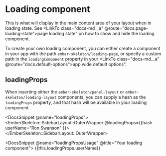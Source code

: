 # Loading component

This is what will display in the main content area of your layout when in loading state. See <LinkTo class="docs-md__a" @route="docs.page-loading-state">page loading state"</LinkTo> on how to show and hide the loading component.

To create your own loading component, you can either create a component in your app with the path `ember-skeleton/loading-page`, or specify a custom path in the `loadingComponent` property in your <LinkTo class="docs-md__a" @route="docs.default-options">app wide default options"</LinkTo>.

## loadingProps

When inserting either the `ember-skeleton/panel-layout` or `ember-skeleton/loading-layout` components, you can supply a hash as the `loadingProps` property, and that hash will be available in your loading component.

<DocsSnippet @name="loadingProps">
<EmberSkeleton::SidebarLayout::OuterWrapper @loadingProps={{hash
        userName="Ron Swanson"
      }}>
</EmberSkeleton::SidebarLayout::OuterWrapper>
</DocsSnippet>

<DocsSnippet @name="loadingPropsUsage" @title="Your loading component">
{{this.loadingProps.userName}}
</DocsSnippet>
